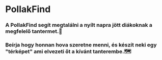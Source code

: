 # PollakFind

### A PollakFind segít megtalálni a nyílt napra jött diákoknak a megfelelő tantermet.🏫
### Beírja hogy honnan hova szeretne menni, és készít neki egy "térképet" ami elvezeti őt a kívánt tanterembe.🗺
